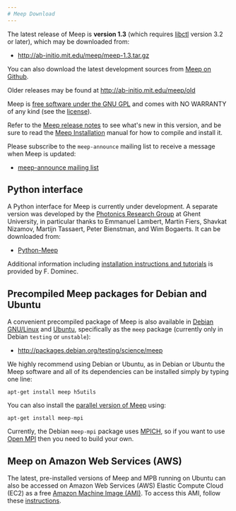 ```yaml
---
# Meep Download
---
```


The latest release of Meep is **version 1.3** (which requires [libctl](http://ab-initio.mit.edu/wiki/index.php/Libctl) version 3.2 or later), which may be downloaded from:

-   <http://ab-initio.mit.edu/meep/meep-1.3.tar.gz>

You can also download the latest development sources from [Meep on Github](https://github.com/stevengj/meep).

Older releases may be found at <http://ab-initio.mit.edu/meep/old>

Meep is [free software under the GNU GPL](Meep_License_and_Copyright.md) and comes with NO WARRANTY of any kind (see the [license](Meep_License_and_Copyright.md)).

Refer to the [Meep release notes](Meep_release_notes.md) to see what's new in this version, and be sure to read the [Meep Installation](Meep_Installation.md) manual for how to compile and install it.

Please subscribe to the `meep-announce` mailing list to receive a message when Meep is updated:

-   [meep-announce mailing list](http://ab-initio.mit.edu/cgi-bin/mailman/listinfo/meep-announce)

Python interface
----------------

A Python interface for Meep is currently under development. A separate version was developed by the [Photonics Research Group](http://photonics.intec.ugent.be/) at Ghent University, in particular thanks to Emmanuel Lambert, Martin Fiers, Shavkat Nizamov, Martijn Tassaert, Peter Bienstman, and Wim Bogaerts. It can be downloaded from:

-   [Python-Meep](https://launchpad.net/python-meep)

Additional information including [installation instructions and tutorials](http://f.dominec.eu/meep/) is provided by F. Dominec.

Precompiled Meep packages for Debian and Ubuntu
-----------------------------------------------

A convenient precompiled package of Meep is also available in [Debian GNU/Linux](https://en.wikipedia.org/wiki/Debian_GNU/Linux) and [Ubuntu](https://en.wikipedia.org/wiki/Ubuntu), specifically as the `meep` package (currently only in Debian `testing` or `unstable`):

-   <http://packages.debian.org/testing/science/meep>

We highly recommend using Debian or Ubuntu, as in Debian or Ubuntu the Meep software and all of its dependencies can be installed simply by typing one line:

```
apt-get install meep h5utils
```


You can also install the [parallel version of Meep](http://packages.debian.org/testing/science/meep-mpi) using:

```
apt-get install meep-mpi
```


Currently, the Debian `meep-mpi` package uses [MPICH](https://en.wikipedia.org/wiki/MPICH), so if you want to use [Open MPI](https://en.wikipedia.org/wiki/Open_MPI) then you need to build your own.

Meep on Amazon Web Services (AWS)
---------------------------------

The latest, pre-installed versions of Meep and MPB running on Ubuntu can also be accessed on Amazon Web Services (AWS) Elastic Compute Cloud (EC2) as a free [Amazon Machine Image (AMI)](https://aws.amazon.com/marketplace/pp/B01KHWH0AS). To access this AMI, follow these [instructions](http://www.simpetuscloud.com/launchsims.html).
